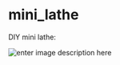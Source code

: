 # mini_lathe

DIY mini lathe:


![enter image description here](https://github.com/pratanczuk/mini_lathe/blob/main/photo/lathe_10.jpg?raw=true)
